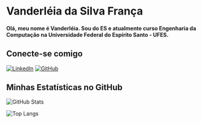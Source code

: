 # Vanderléia da Silva França

#### Olá, meu nome é Vanderléia. Sou do ES e atualmente curso Engenharia da Computação na Universidade Federal do Espírito Santo - UFES.

## Conecte-se comigo
[![LinkedIn](https://img.shields.io/badge/LinkedIn-0077B5?style=for-the-badge&logo=linkedin&logoColor=white)](https://www.linkedin.com/in/vanderl%C3%A9ia-franca-a83032176/)
[![GitHub](https://img.shields.io/badge/GitHub-100000?style=for-the-badge&logo=github&logoColor=white)](https://github.com/VanderleiaFranca)

## Minhas Estatísticas no GitHub

![GitHub Stats](https://github-readme-stats.vercel.app/api?username=SEUUSERNAME&theme=transparent&bg_color=000&border_color=30A3DC&show_icons=true&icon_color=30A3DC&title_color=E94D5F&text_color=FFF)

![Top Langs](https://github-readme-stats-git-masterrstaa-rickstaa.vercel.app/api/top-langs/?username=SEUUSERNAME&layout=compact&bg_color=000&border_color=30A3DC&title_color=E94D5F&text_color=FFF)